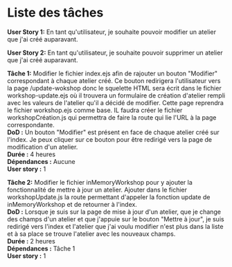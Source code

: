 # **Liste des tâches**

**User Story 1:** En tant qu'utilisateur, je souhaite pouvoir modifier un atelier que j'ai créé auparavant.

**User Story 2:** En tant qu'utilisateur, je souhaite pouvoir supprimer un atelier que j'ai créé auparavant.

**Tâche 1:** Modifier le fichier index.ejs afin de rajouter un bouton "Modifier" correspondant à chaque atelier créé. Ce bouton redirigera l'utilisateur vers la page /update-wokshop donc le squelette HTML sera écrit dans le fichier workshop-update.ejs où il trouvera un formulaire de création d'atelier rempli avec les valeurs de l'atelier qu'il a décidé de modifier. Cette page reprendra le fichier workshop.ejs comme base. IL faudra créer le fichier workshopCréation.js qui permettra de faire la route qui lie l'URL à la page correspondante.  
**DoD :** Un bouton "Modifier" est présent en face de chaque atelier créé sur l'index. Je peux cliquer sur ce bouton pour être redirigé vers la page de modification d'un atelier.   
**Durée :** 4 heures   
**Dépendances :** Aucune  
**User story :** 1

**Tâche 2:**  Modifier le fichier inMemoryWorkshop pour y ajouter la fonctionnalité de mettre à jour un atelier. Ajouter dans le fichier workshopUpdate.js la route permettant d'appeler la fonction update de inMemoryWorkshop et de retourner à l'index.  
**DoD :** Lorsque je suis sur la page de mise à jour d'un atelier, que je change des champs d'un atelier et que j'appuie sur le bouton "Mettre à jour", je suis redirigé vers l'index et l'atelier que j'ai voulu modifier n'est plus dans la liste et à sa place se trouve l'atelier avec les nouveaux champs.  
**Durée :** 2 heures   
**Dépendances :** Tâche 1  
**User story :** 1
